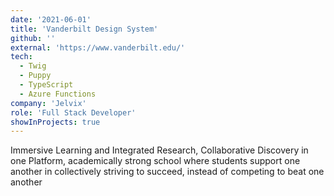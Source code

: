 ```yaml
---
date: '2021-06-01'
title: 'Vanderbilt Design System'
github: ''
external: 'https://www.vanderbilt.edu/'
tech:
  - Twig
  - Puppy
  - TypeScript
  - Azure Functions
company: 'Jelvix'
role: 'Full Stack Developer'
showInProjects: true
---
```


Immersive Learning and Integrated Research, Collaborative Discovery in one Platform, academically strong school where students support one another in collectively striving to succeed, instead of competing to beat one another